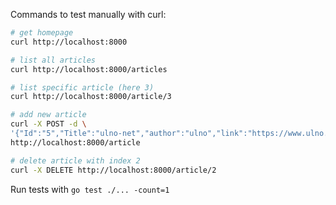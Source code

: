 Commands to test manually with curl:
```bash
# get homepage
curl http://localhost:8000

# list all articles
curl http://localhost:8000/articles

# list specific article (here 3)
curl http://localhost:8000/article/3

# add new article
curl -X POST -d \
'{"Id":"5","Title":"ulno-net","author":"ulno","link":"https://www.ulno.net"}' \
http://localhost:8000/article

# delete article with index 2
curl -X DELETE http://localhost:8000/article/2
```

Run tests with `go test ./... -count=1`